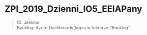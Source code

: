 # ZPI_2019_Dzienni_IO5_EEIAPany

>CI: Jenkins<br>
>Backlog: Azure Dashboards(kopia w folderze *"Backlog"*<br>